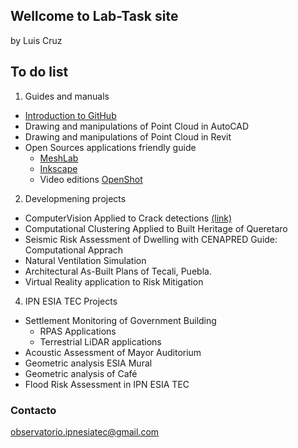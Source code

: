 ## Wellcome to Lab-Task site

by Luis Cruz

## To do list

1. Guides and manuals
- [Introduction to GitHub](https://luisram87.github.io/lab-tasks/details/github)
- Drawing and manipulations of Point Cloud in AutoCAD
- Drawing and manipulations of Point Cloud in Revit
- Open Sources applications friendly guide
  - [MeshLab](https://www.meshlab.net) 
  - [Inkscape](https://inkscape.org)
  - Video editions [OpenShot](https://www.openshot.org)

2. Developmening projects
- ComputerVision Applied to Crack detections [(link)](https://luisram87.github.io/lab-tasks/details/CVCrack)
- Computational Clustering Applied to Built Heritage of Queretaro
- Seismic Risk Assessment of Dwelling with CENAPRED Guide: Computational Apprach
- Natural Ventilation Simulation
- Architectural As-Built Plans of Tecali, Puebla.
- Virtual Reality application to Risk Mitigation
4. IPN ESIA TEC Projects 
- Settlement Monitoring of Government Building
  - RPAS Applications
  - Terrestrial LiDAR applications
- Acoustic Assessment of Mayor Auditorium
- Geometric analysis ESIA Mural
- Geometric analysis of Café
- Flood Risk Assessment in IPN ESIA TEC


### Contacto
[observatorio.ipnesiatec@gmail.com](mailto:observatorio.ipnesiatec@gmail.com)
